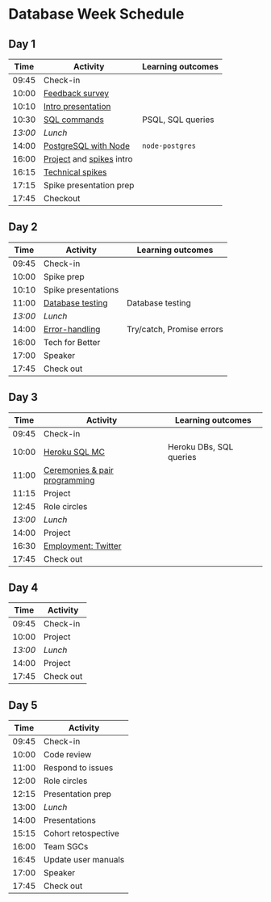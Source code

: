 # Database Week Schedule

## Day 1

| Time    | Activity                                           | Learning outcomes |
| ------- | -------------------------------------------------- | ----------------- |
| 09:45   | Check-in                                           |                   |
| 10:00   | [Feedback survey][feedback-10]                     |                   |
| 10:10   | [Intro presentation][intro-slides-20]              |                   |
| 10:30   | [SQL commands][sql-intro-150]                      | PSQL, SQL queries |
| _13:00_ | _Lunch_                                            |                   |
| 14:00   | [PostgreSQL with Node][postgres-node-120]          | `node-postgres`   |
| 16:00   | [Project][project-5] and [spikes][spikes-10] intro |                   |
| 16:15   | [Technical spikes][spikes-10]                      |                   |
| 17:15   | Spike presentation prep                            |                   |
| 17:45   | Checkout                                           |

[feedback-10]: https://airtable.com/shrIKQyPpx4vSUNzC
[intro-slides-20]: https://docs.google.com/presentation/d/14LXEKmHM6xqjTvPLyKw0trtprGeNkD0VLgWkE8Z2ouo/edit#slide=id.g4dfce81f19_0_45
[sql-intro-150]: https://github.com/foundersandcoders/sql-commands-intro/
[postgres-node-120]: https://github.com/oliverjam/learn-node-postgres
[project-5]: https://founders-and-coders.gitbook.io/coursebook/curriculum/databases/project
[spikes-10]: https://founders-and-coders.gitbook.io/coursebook/curriculum/databases/spikes

## Day 2

| Time    | Activity                             | Learning outcomes         |
| ------- | ------------------------------------ | ------------------------- |
| 09:45   | Check-in                             |                           |
| 10:00   | Spike prep                           |                           |
| 10:10   | Spike presentations                  |                           |
| 11:00   | [Database testing][db-testing-120]   | Database testing          |
| _13:00_ | _Lunch_                              |                           |
| 14:00   | [Error-handling][error-handling-120] | Try/catch, Promise errors |
| 16:00   | Tech for Better                      |                           |
| 17:00   | Speaker                              |                           |
| 17:45   | Check out                            |                           |

[db-testing-120]: https://github.com/oliverjam/learn-database-testing
[error-handling-120]: https://github.com/oliverjam/learn-node-error-handling

## Day 3

| Time    | Activity                                       | Learning outcomes       |
| ------- | ---------------------------------------------- | ----------------------- |
| 09:45   | Check-in                                       |                         |
| 10:00   | [Heroku SQL MC][sql-mc-60]                     | Heroku DBs, SQL queries |
| 11:00   | [Ceremonies & pair programming][ceremonies-15] |                         |
| 11:15   | Project                                        |                         |
| 12:45   | Role circles                                   |                         |
| _13:00_ | _Lunch_                                        |                         |
| 14:00   | Project                                        |                         |
| 16:30   | [Employment: Twitter][twitter-75]              |                         |
| 17:45   | Check out                                      |                         |

[sql-mc-60]: https://github.com/oliverjam/heroku-sql-challenge
[ceremonies-15]: https://hackmd.io/@fac/ryDzAOabv
[twitter-75]: https://hackmd.io/@fac/BJ0aPm4Zw

## Day 4

| Time    | Activity  |
| ------- | --------- |
| 09:45   | Check-in  |
| 10:00   | Project   |
| _13:00_ | _Lunch_   |
| 14:00   | Project   |
| 17:45   | Check out |

## Day 5

| Time  | Activity            |
| ----- | ------------------- |
| 09:45 | Check-in            |
| 10:00 | Code review         |
| 11:00 | Respond to issues   |
| 12:00 | Role circles        |
| 12:15 | Presentation prep   |
| 13:00 | _Lunch_             |
| 14:00 | Presentations       |
| 15:15 | Cohort retospective |
| 16:00 | Team SGCs           |
| 16:45 | Update user manuals |
| 17:00 | Speaker             |
| 17:45 | Check out           |
